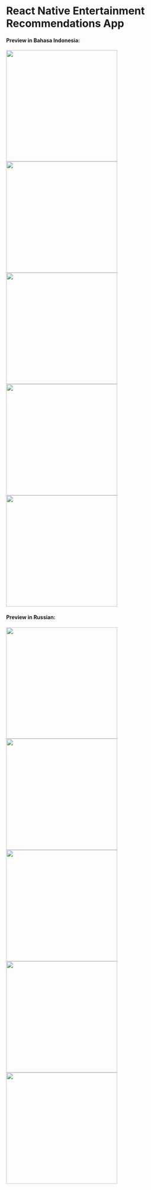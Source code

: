 # React Native Entertainment Recommendations App
<div>
<h4>Preview in Bahasa Indonesia:</h4>
<image style="width: 300px" src="datadiri.gif">
<image style="width: 300px" src="permainan.gif">
<image style="width: 300px" src="film.gif">
<image style="width: 300px" src="rekomendasi.gif">
<image style="width: 300px" src="semua_kontent.gif">
</div>
<div>
<h4>Preview in Russian:</h4>
<image style="width: 300px" src="data_diri_russia.gif">
<image style="width: 300px" src="permainan_russia.gif">
<image style="width: 300px" src="film_russia.gif">
<image style="width: 300px" src="rekomendasi_russia.gif">
<image style="width: 300px" src="semua_kontent_russia.gif">
</div>
